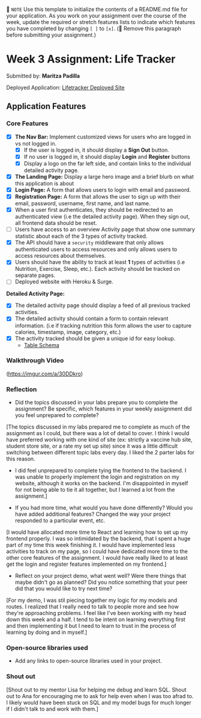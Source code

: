 📝 `NOTE` Use this template to initialize the contents of a README.md file for your application. As you work on your assignment over the course of the week, update the required or stretch features lists to indicate which features you have completed by changing `[ ]` to `[x]`. (🚫 Remove this paragraph before submitting your assignment.)

# Week 3 Assignment: Life Tracker

Submitted by: **Maritza Padilla**

Deployed Application: [Lifetracker Deployed Site](ADD_LINK_HERE)

## Application Features

### Core Features

- [X] **The Nav Bar:** Implement customized views for users who are logged in vs not logged in.
  - [X] If the user is logged in, it should display a **Sign Out** button. 
  - [X] If no user is logged in, it should display **Login** and **Register** buttons
  - [X] Display a logo on the far left side, and contain links to the individual detailed activity page. 
- [X] **The Landing Page:** Display a large hero image and a brief blurb on what this application is about
- [X] **Login Page:** A form that allows users to login with email and password.
- [X] **Registration Page:** A form that allows the user to sign up with their email, password, username, first name, and last name.
- [X] When a user first authenticates, they should be redirected to an authenticated view (i.e the detailed activity page). When they sign out, all frontend data should be reset.
- [ ] Users have access to an overview Activity page that show one summary statistic about each of the 3 types of activity tracked.
- [X] The API should have a `security` middleware that only allows authenticated users to access resources and only allows users to access resources about themselves. 
- [X] Users should have the ability to track at least **1** types of activities (i.e Nutrition, Exercise, Sleep, etc.). Each activity should be tracked on separate pages.
- [ ] Deployed website with Heroku & Surge. 

**Detailed Activity Page:**
- [X] The detailed activity page should display a feed of all previous tracked activities.
- [X] The detailed activity should contain a form to contain relevant information. (i.e if tracking nutrition this form allows the user to capture calories, timestamp, image, category, etc.) 
- [X] The activity tracked should be given a unique id for easy lookup.
  * [Table Schema](https://github.com/ritzibitzi/LifeTracker/blob/main/lifetracker_api/lifetracker-schema.sql) 


### Walkthrough Video

(https://imgur.com/a/30DDkro)

### Reflection

* Did the topics discussed in your labs prepare you to complete the assignment? Be specific, which features in your weekly assignment did you feel unprepared to complete?

[The topics discussed in my labs prepared me to complete as much of the assignment as I could, but there was a lot of detail to cover. I think I would have preferred working with one kind of site (ex: strictly a vaccine hub site, student store site, or a rate my set up site) since it was a little difficult switching between different topic labs every day. I liked the 2 parter labs for this reason.
* I did feel unprepared to complete tying the frontend to the backend. I was unable to properly implement the login and registration on my website, although it works on the backend. I'm disappointed in myself for not being able to tie it all together, but I learned a lot from the assignment.]

* If you had more time, what would you have done differently? Would you have added additional features? Changed the way your project responded to a particular event, etc.
  
[I would have allocated more time to React and learning how to set up my frontend properly. I was so intimidated by the backend, that I spent a huge part of my time this week finishing it. I would have implemented less activities to track on my page, so I could have dedicated more time to the other core features of the assignment. I would have really liked to at least get the login and register features implemented on my frontend.]

* Reflect on your project demo, what went well? Were there things that maybe didn't go as planned? Did you notice something that your peer did that you would like to try next time?

[For my demo, I was stil piecing together my logic for my models and routes. I realized that I really need to talk to people more and see how they're approaching problems. I feel like I've been working with my head down this week and a half. I tend to be intent on learning everything first and then implementing it but I need to learn to trust in the process of learning by doing and in myself.]

### Open-source libraries used

- Add any links to open-source libraries used in your project.

### Shout out

[Shout out to my mentor Lisa for helping me debug and learn SQL. Shout out to Ana for encouraging me to ask for help even when I was too afrad to. I likely would have been stuck on SQL and my model bugs for much longer if I didn't talk to and work with them.]
